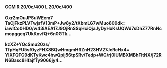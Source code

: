#### GCM R 20/0c/400 L 20/0c/400
**Oxr2mOuJPSuWEem7**<br/>**TaCjFkzPLVTwjsfV13mP+Jw8y2/tXbmLG7wMuo809dk=**<br/>**iawICo0HD0/w43iAEA17J9OjRnSSqHciQjaJyDyHxKsUQWd7sDhZ77RnNcmopggeq7UkKxvfQ+6n0GTk...**<br/><br/>
**kzXZ+YQcSmu20zs/**<br/>**TfpHqFU5sf0yzFHX8BQwHmgmHfIZnH23HV27JeRcHx4=**<br/>**YIXFQFG9dKTyKwc4hwQpij56tpSRv/Tedp+WG/rj0lUMBXMBhFltNX/j72RN6Basc8HfajfTy9066jy4...**